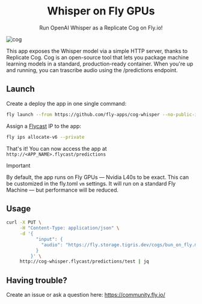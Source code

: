 <div align="center">
    <h1>Whisper on Fly GPUs</h1>
    <p>Run OpenAI Whisper as a Replicate Cog on Fly.io!</p>
</div>

![cog](https://github.com/fly-apps/cog-whisper/assets/3727384/4d757f88-29c1-4966-ace9-01d0b1a630ac)

This app exposes the Whisper model via a simple HTTP server, thanks to Replicate Cog. Cog is an open-source tool that lets you package machine learning models in a standard, production-ready container. When you're up and running, you can trascribe audio using the /predictions endpoint.

## Launch

Create a deploy the app in one single command:

```bash
fly launch --from https://github.com/fly-apps/cog-whisper --no-public-ips
```

Assign a [Flycast](https://fly.io/docs/networking/private-networking/#flycast-private-load-balancing) IP to the app:

```bash
fly ips allocate-v6 --private
```

That's it! You can now access the app at `http://<APP_NAME>.flycast/predictions`

> [!IMPORTANT]  
> By default, the app runs on Fly GPUs — Nvidia L40s to be exact. This can be customized in the fly.toml `vm` settings. It will run on a standard Fly Machine — but performance will be reduced.

## Usage

```bash
curl -X PUT \
     -H "Content-Type: application/json" \
     -d '{
           "input": {
             "audio": "https://fly.storage.tigris.dev/cogs/bun_on_fly.mp3"
           }
         }' \
     http://cog-whisper.flycast/predictions/test | jq

```

## Having trouble?

Create an issue or ask a question here: https://community.fly.io/